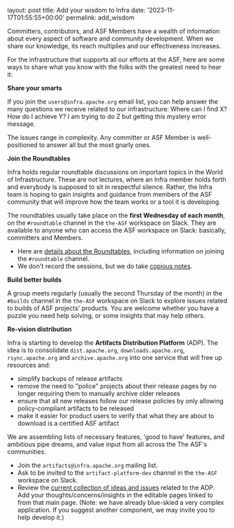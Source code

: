 layout: post title: Add your wisdom to Infra date: '2023-11-17T01:55:55+00:00' permalink: add_wisdom

Committers, contributors, and ASF Members have a wealth of information about every aspect of software and community development. When we share our knowledge, its reach multiplies and our effectiveness increases.

For the infrastructure that supports all our efforts at the ASF, here are some ways to share what you know with the folks with the greatest need to hear it:

**Share your smarts**

If you join the `users@infra.apache.org` email list, you can help answer the many questions we receive related to our infrastructure: Where can I find X? How do I achieve Y? I am trying to do Z but getting this mystery error message.

The issues range in complexity. Any committer or ASF Member is well-positioned to answer all but the most gnarly ones.


**Join the Roundtables**

Infra holds regular roundtable discussions on important topics in the World of Infrastructure. These are not lectures, where an Infra member holds forth and everybody is supposed to sit in respectful silence. Rather, the Infra team is hoping to gain insights and guidance from members of the ASF community that will improve how the team works or a tool it is developing.

The roundtables usually take place on the **first Wednesday of each month**, on the `#roundtable` channel in the `the-ASF` workspace on Slack. They are available to anyone who can access the ASF workspace on Slack: basically, committers and Members.
  - Here are <a href="https://infra.apache.org/roundtable.html" target="_blank">details about the Roundtables</a>, including information on joining the `#roundtable` channel.
  - We don't record the sessions, but we do take <a href="https://cwiki.apache.org/confluence/display/INFRA/Infra+Roundtable" target="_blank">copious notes</a>.
 

**Build better builds**

A group meets regularly (usually the second Thursday of the month) in the `#builds` channel in the `the-ASF` workspace on Slack to explore issues related to builds of ASF projects' products. You are welcome whether you have a puzzle you need help solving, or some insights that may help others.


**Re-vision distribution**

Infra is starting to develop the **Artifacts Distribution Platform** (ADP). The idea is to consolidate `dist.apache.org`, `downloads.apache.org`, `rsync.apache.org` and `archive.apache.org` into one service that will free up resources and:

  - simplify backups of release artifacts
  - remove the need to "police" projects about their release pages by no longer requiring them to manually archive older releases
  - ensure that all new releases follow our release policies by only allowing policy-compliant artifacts to be released
  - make it easier for product users to verify that what they are about to download is a certified ASF artifact

We are assembling lists of necessary features, 'good to have' features, and ambitious pipe dreams, and value input from all across the The ASF's communities.

  - Join the `artifacts@infra.apache.org` mailing list.
  - Ask to be invited to the `artifact-platform-dev` channel in the `the-ASF` workspace on Slack.
  - Review the <a href="https://cwiki.apache.org/confluence/display/INFRA/Artifacts+Distribution+Platform" target="_blank">current collection of ideas and issues</a> related to the ADP. Add your thoughts/concerns/insights in the editable pages linked to from that main page. (Note: we have already blue-skied a very complex application. If you suggest another component, we may invite you to help develop it.)
